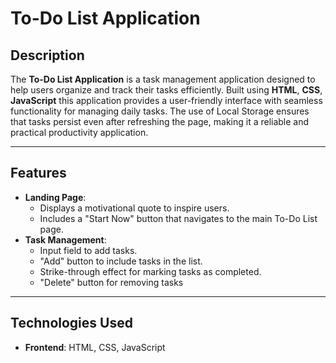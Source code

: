 # To-Do List Application

## Description
The **To-Do List Application** is a task management application designed to help users organize and track their tasks efficiently. Built using **HTML**, **CSS**, **JavaScript** this application provides a user-friendly interface with seamless functionality for managing daily tasks. The use of Local Storage ensures that tasks persist even after refreshing the page, making it a reliable and practical productivity application.

---

## Features
- **Landing Page**:
  - Displays a motivational quote to inspire users.
  - Includes a "Start Now" button that navigates to the main To-Do List page.
- **Task Management**:
  - Input field to add tasks.
  - "Add" button to include tasks in the list.
  - Strike-through effect for marking tasks as completed.
  - "Delete" button for removing tasks

---

## Technologies Used
- **Frontend**: HTML, CSS, JavaScript





